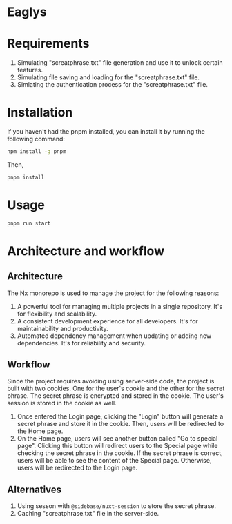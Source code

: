 # Eaglys

# Requirements

1. Simulating "screatphrase.txt" file generation and use it to unlock certain features.
2. Simulating file saving and loading for the "screatphrase.txt" file.
3. Simlating the authentication process for the "screatphrase.txt" file.

# Installation

If you haven't had the pnpm installed, you can install it by running the following command:

```bash
npm install -g pnpm
```

Then,

```bash
pnpm install
```

# Usage

```bash
pnpm run start
```

# Architecture and workflow

## Architecture

The Nx monorepo is used to manage the project for the following reasons:

1. A powerful tool for managing multiple projects in a single repository. It's for flexibility and scalability.
2. A consistent development experience for all developers. It's for maintainability and productivity.
3. Automated dependency management when updating or adding new dependencies. It's for reliability and security.

## Workflow

Since the project requires avoiding using server-side code, the project is built with two cookies. One for the user's cookie and the other for the secret phrase. The secret phrase is encrypted and stored in the cookie. The user's session is stored in the cookie as well.

1. Once entered the Login page, clicking the "Login" button will generate a secret phrase and store it in the cookie. Then, users will be redirected to the Home page.
2. On the Home page, users will see another button called "Go to special page". Clicking this button will redirect users to the Special page while checking the secret phrase in the cookie. If the secret phrase is correct, users will be able to see the content of the Special page. Otherwise, users will be redirected to the Login page.

## Alternatives

1. Using sesson with `@sidebase/nuxt-session` to store the secret phrase.
2. Caching "screatphrase.txt" file in the server-side.
